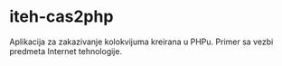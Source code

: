 # iteh-cas2php

Aplikacija za zakazivanje kolokvijuma kreirana u PHPu.
Primer sa vezbi predmeta Internet tehnologije.
